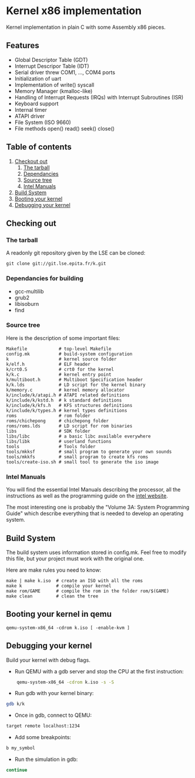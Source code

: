 # Kernel x86 implementation

Kernel implementation in plain C with some Assembly x86 pieces.

## Features
* Global Descriptor Table (GDT)
* Interrupt Descripor Table (IDT)
* Serial driver threw COM1, ..., COM4 ports
* Initialization of uart
* Implementation of write() syscall
* Memory Manager (kmalloc-like)
* Handling of Interrupt Requests (IRQs) with Interrupt Subroutines (ISR)
* Keyboard support
* Internal timer
* ATAPI driver
* File System (ISO 9660)
* File methods open() read() seek() close()

## Table of contents

1. [Checkout out](#checking-out)
    1. [The tarball](#the-tarball)
    1. [Dependancies](#dependancies-for-building)
    3. [Source tree](#source-tree)
    4. [Intel Manuals](#intel-manuals)
2. [Build System](#build-system)
3. [Booting your kernel](#booting-your-kernel-in-qemu)
4. [Debugging your kernel](#debugging-your-kernel)

## Checking out

### The tarball

A readonly git repository given by the LSE can be cloned:

    git clone git://git.lse.epita.fr/k.git

### Dependancies for building

* gcc-multilib
* grub2
* libisoburn
* find

### Source tree

Here is the description of some important files:

    Makefile            # top-level Makefile
    config.mk           # build-system configuration
    k                   # kernel source folder
    k/elf.h             # ELF header
    k/crt0.S            # crt0 for the kernel
    k/k.c               # kernel entry point
    k/multiboot.h       # Multiboot Specification header
    k/k.lds             # LD script for the kernel binary
    k/memory.c          # kernel memory allocator
    k/include/k/atapi.h # ATAPI related definitions
    k/include/k/kstd.h  # k standard definitions
    k/include/k/kfs.h   # KFS structures definitions
    k/include/k/types.h # kernel types definitions
    roms                # rom folder
    roms/chichepong     # chichepong folder
    roms/roms.lds       # LD script for rom binaries
    libs                # SDK folder
    libs/libc           # a basic libc available everywhere
    libs/libk           # userland functions
    tools               # Tools folder
    tools/mkksf         # small program to generate your own sounds
    tools/mkkfs         # small program to create kfs roms
    tools/create-iso.sh # small tool to generate the iso image

### Intel Manuals

You will find the essential Intel Manuals describing the processor, all
the instructions as well as the programming guide on the [intel
website][1].

The most interesting one is probably the "Volume 3A: System Programming
Guide" which describe everything that is needed to develop an operating
system.

[1]: http://www.intel.com/products/processor/manuals/

## Build System

The build system uses information stored in config.mk. Feel free to modify this
file, but your project must work with the original one.

Here are make rules you need to know:

    make | make k.iso  # create an ISO with all the roms
    make k             # compile your kernel
    make rom/GAME      # compile the rom in the folder rom/$(GAME)
    make clean         # clean the tree

## Booting your kernel in qemu

    qemu-system-x86_64 -cdrom k.iso [ -enable-kvm ]

## Debugging your kernel

Build your kernel with debug flags.

* Run QEMU with a gdb server and stop the CPU at the first instruction:

```bash
    qemu-system-x86_64 -cdrom k.iso -s -S
```

* Run gdb with your kernel binary:

```bash
gdb k/k
```

* Once in gdb, connect to QEMU:

```bash
target remote localhost:1234
```

* Add some breakpoints:

```bash
b my_symbol
```

* Run the simulation in gdb:

```bash
continue
```
